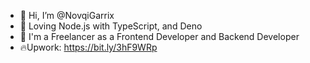 - 👋 Hi, I’m @NovqiGarrix
- 👀 Loving Node.js with TypeScript, and Deno
- 🌱 I'm a Freelancer as a Frontend Developer and Backend Developer
- 🔥Upwork: https://bit.ly/3hF9WRp

